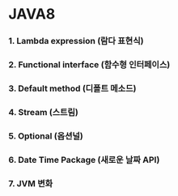 # JAVA8


### 1. Lambda expression (람다 표현식)
### 2. Functional interface (함수형 인터페이스)
### 3. Default method (디폴트 메소드)
### 4. Stream (스트림)
### 5. Optional (옵션널)
### 6. Date Time Package (새로운 날짜 API)
### 7. JVM 변화 
